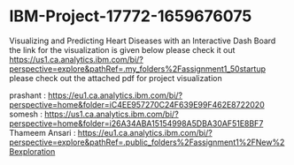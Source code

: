 # IBM-Project-17772-1659676075
Visualizing and Predicting Heart Diseases with an Interactive Dash Board
the link for the visualization is given below please check it out
https://us1.ca.analytics.ibm.com/bi/?perspective=explore&pathRef=.my_folders%2Fassignment1_50startup
please check out the attached pdf for project visualization

prashant : https://eu1.ca.analytics.ibm.com/bi/?perspective=home&folder=iC4EE957270C24F639E99F462E8722020
somesh : https://us1.ca.analytics.ibm.com/bi/?perspective=home&folder=i26A34ABA15154998A5DBA30AF51E8BF7
Thameem Ansari : https://eu1.ca.analytics.ibm.com/bi/?perspective=explore&pathRef=.public_folders%2Fassignment1%2FNew%2Bexploration

